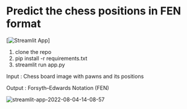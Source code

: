 
# Predict the chess positions in FEN format

[![Streamlit App](https://static.streamlit.io/badges/streamlit_badge_black_white.svg)]
1. clone the repo
2. pip install -r requirements.txt
3. streamlit run app.py


Input : Chess board image with pawns and its positions

Output : Forsyth–Edwards Notation (FEN)

![streamlit-app-2022-08-04-14-08-57](https://user-images.githubusercontent.com/48526315/182853281-0a6a31ac-05fd-4416-9292-da8e1cd94992.gif)

